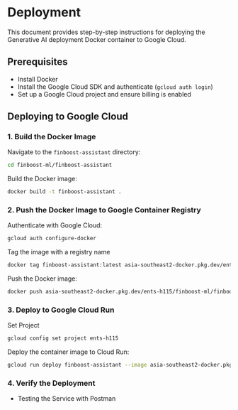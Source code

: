 # Deployment

This document provides step-by-step instructions for deploying the Generative AI deployment Docker container to Google Cloud.

## Prerequisites

- Install Docker
- Install the Google Cloud SDK and authenticate (`gcloud auth login`)
- Set up a Google Cloud project and ensure billing is enabled

## Deploying to Google Cloud

### 1. Build the Docker Image

Navigate to the `finboost-assistant` directory:

```sh
cd finboost-ml/finboost-assistant
```

Build the Docker image:

<!-- ```sh
docker build -t gcr.io/[PROJECT-ID]/finboost-assistant .
``` -->

```sh
docker build -t finboost-assistant .
```

### 2. Push the Docker Image to Google Container Registry

Authenticate with Google Cloud:

```sh
gcloud auth configure-docker
```

<!-- Create repo

```sh
gcloud artifacts repositories create REPOSITORY-ID --repository-format=docker --location=southeast-asia2

``` -->

Tag the image with a registry name

```sh
docker tag finboost-assistant:latest asia-southeast2-docker.pkg.dev/ents-h115/finboost-ml/finboost-assistant:latest
```

Push the Docker image:

<!-- ```sh
docker push gcr.io/[PROJECT-ID]/finboost-assistant
``` -->

```sh
docker push asia-southeast2-docker.pkg.dev/ents-h115/finboost-ml/finboost-assistant:latest
```

### 3. Deploy to Google Cloud Run

Set Project

```sh
gcloud config set project ents-h115
```

Deploy the container image to Cloud Run:

<!-- ```sh
gcloud run deploy finboost-ml --image asia-southeast2-docker.pkg.dev/ents-h115/finboost-ml/finboost-assistant:latest --platform managed --region asia-southeast2 --allow-unauthenticated

``` -->

```sh
gcloud run deploy finboost-assistant --image asia-southeast2-docker.pkg.dev/ents-h115/finboost-ml/finboost-assistant:latest --platform managed --region asia-southeast2 --allow-unauthenticated

```

### 4. Verify the Deployment

- Testing the Service with Postman
